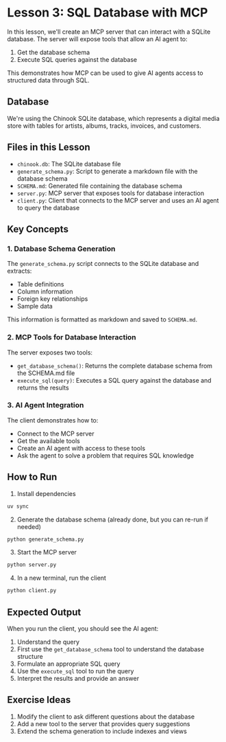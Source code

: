 

# Lesson 3: SQL Database with MCP

In this lesson, we'll create an MCP server that can interact with a SQLite database. The server will expose tools that allow an AI agent to:

1. Get the database schema
2. Execute SQL queries against the database

This demonstrates how MCP can be used to give AI agents access to structured data through SQL.

## Database

We're using the Chinook SQLite database, which represents a digital media store with tables for artists, albums, tracks, invoices, and customers.

## Files in this Lesson

- `chinook.db`: The SQLite database file
- `generate_schema.py`: Script to generate a markdown file with the database schema
- `SCHEMA.md`: Generated file containing the database schema
- `server.py`: MCP server that exposes tools for database interaction
- `client.py`: Client that connects to the MCP server and uses an AI agent to query the database

## Key Concepts

### 1. Database Schema Generation

The `generate_schema.py` script connects to the SQLite database and extracts:
- Table definitions
- Column information
- Foreign key relationships
- Sample data

This information is formatted as markdown and saved to `SCHEMA.md`.

### 2. MCP Tools for Database Interaction

The server exposes two tools:

- `get_database_schema()`: Returns the complete database schema from the SCHEMA.md file
- `execute_sql(query)`: Executes a SQL query against the database and returns the results

### 3. AI Agent Integration

The client demonstrates how to:
- Connect to the MCP server
- Get the available tools
- Create an AI agent with access to these tools
- Ask the agent to solve a problem that requires SQL knowledge

## How to Run

1. Install dependencies
```bash
uv sync
```

2. Generate the database schema (already done, but you can re-run if needed)
```bash
python generate_schema.py
```

3. Start the MCP server
```bash
python server.py
```

4. In a new terminal, run the client
```bash
python client.py
```

## Expected Output

When you run the client, you should see the AI agent:
1. Understand the query
2. First use the `get_database_schema` tool to understand the database structure
3. Formulate an appropriate SQL query
4. Use the `execute_sql` tool to run the query
5. Interpret the results and provide an answer

## Exercise Ideas

1. Modify the client to ask different questions about the database
2. Add a new tool to the server that provides query suggestions
3. Extend the schema generation to include indexes and views

